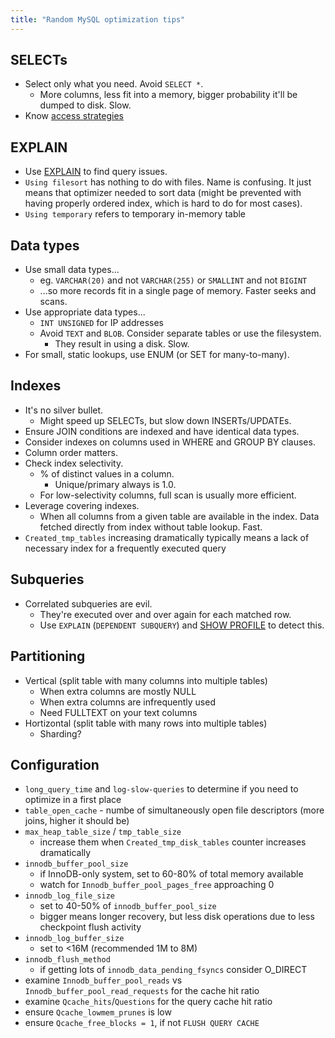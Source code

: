 ```yaml
---
title: "Random MySQL optimization tips"
---
```


SELECTs
-------

* Select only what you need. Avoid `SELECT *`.
  * More columns, less fit into a memory, bigger probability it'll be dumped to disk. Slow.
* Know [access strategies](http://joinfu.com/presentations/target-practice/target-practice-workbook.pdf)

EXPLAIN
-------

* Use [EXPLAIN](https://www.pythian.com/blog/wp-content/uploads/explain-diagram1.pdf) to find query issues.
* `Using filesort` has nothing to do with files. Name is confusing. It just means that optimizer
  needed to sort data (might be prevented with having properly ordered index, which is hard to do for most
  cases).
* `Using temporary` refers to temporary in-memory table


Data types
----------

* Use small data types...
  * eg. `VARCHAR(20)` and not `VARCHAR(255)` or `SMALLINT` and not `BIGINT`
  * ...so more records fit in a single page of memory. Faster seeks and scans.
* Use appropriate data types...
  * `INT UNSIGNED` for IP addresses
  * Avoid `TEXT` and `BLOB`. Consider separate tables or use the filesystem.
    * They result in using a disk. Slow.
* For small, static lookups, use ENUM (or SET for many-to-many).

Indexes
-------

* It's no silver bullet.
  * Might speed up SELECTs, but slow down INSERTs/UPDATEs.
* Ensure JOIN conditions are indexed and have identical data types.
* Consider indexes on columns used in WHERE and GROUP BY clauses.
* Column order matters.
* Check index selectivity.
  * % of distinct values in a column.
    * Unique/primary always is 1.0.
  * For low-selectivity columns, full scan is usually more efficient.
* Leverage covering indexes.
  * When all columns from a given table are available in the index.
   Data fetched directly from index without table lookup. Fast.
* `Created_tmp_tables` increasing dramatically typically means a lack
  of necessary index for a frequently executed query

Subqueries
----------

* Correlated subqueries are evil.
  * They're executed over and over again for each matched row.
  * Use `EXPLAIN` (`DEPENDENT SUBQUERY`) and
    [SHOW PROFILE](http://www.sobstel.org/blog/mysql-profiling-queries/)
    to detect this.

Partitioning
------------

* Vertical (split table with many columns into multiple tables)
  * When extra columns are mostly NULL
  * When extra columns are infrequently used
  * Need FULLTEXT on your text columns
* Hortizontal (split table with many rows into multiple tables)
  * Sharding?

Configuration
-------------

* `long_query_time` and `log-slow-queries` to determine if you need to
   optimize in a first place
* `table_open_cache` - numbe of simultaneously open file descriptors
  (more joins, higher it should be)
* `max_heap_table_size` / `tmp_table_size`
  * increase them when `Created_tmp_disk_tables` counter increases dramatically
* `innodb_buffer_pool_size`
  * if InnoDB-only system, set to 60-80% of total memory available
  * watch for `Innodb_buffer_pool_pages_free` approaching 0
* `innodb_log_file_size`
  * set to 40-50% of `innodb_buffer_pool_size`
  * bigger means longer recovery, but less disk operations due to less
   checkpoint flush activity
* `innodb_log_buffer_size`
  * set to <16M (recommended 1M to 8M)
* `innodb_flush_method`
  * if getting lots of `innodb_data_pending_fsyncs` consider O_DIRECT
* examine `Innodb_buffer_pool_reads` vs `Innodb_buffer_pool_read_requests`
  for the cache hit ratio
* examine `Qcache_hits`/`Questions` for the query cache hit ratio
* ensure `Qcache_lowmem_prunes` is low
* ensure `Qcache_free_blocks = 1`, if not `FLUSH QUERY CACHE`
